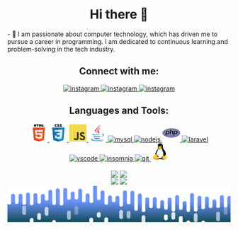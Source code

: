 <h1 align='center'>Hi there 👋</h1>
- 💬 I am passionate about computer technology, which has driven me to pursue a career in programming. I am dedicated to continuous learning and problem-solving in the tech industry.
<h2 align='center'>Connect with me:</h2>
<div align='center'>
  <a href='https://www.instagram.com/rippaiii_/' target="_blank" rel="noreferrer">
    <img src='https://img.icons8.com/?size=100&id=Xy10Jcu1L2Su&format=png&color=000000' alt="instagram" width="40" height="40">
  </a>
  <a href='https://www.youtube.com/channel/UCRTMrabJqWxAMSHsahxHZ_w' target="_blank" rel="noreferrer">
    <img src='https://img.icons8.com/?size=100&id=19318&format=png&color=000000' alt="instagram" width="40" height="40">
  </a>
  <a href='https://discord.com/users/547716155973042176' target="_blank" rel="noreferrer">
    <img src='https://img.icons8.com/?size=100&id=30998&format=png&color=000000' alt="instagram" width="40" height="40">
  </a>  
</div>

<h2 align='center'>Languages and Tools:</h2>
<div align='center'>
  <a href="https://www.w3.org/html/" target="_blank" rel="noreferrer">
    <img src="https://raw.githubusercontent.com/devicons/devicon/master/icons/html5/html5-original-wordmark.svg" alt="html5" width="40" height="40" />
</a>
  <a href="https://www.w3schools.com/css/" target="_blank" rel="noreferrer">
    <img src="https://raw.githubusercontent.com/devicons/devicon/master/icons/css3/css3-original-wordmark.svg" alt="css3" width="40" height="40" />
  </a>
  <a href="https://developer.mozilla.org/en-US/docs/Web/JavaScript" target="_blank" rel="noreferrer">
    <img src="https://raw.githubusercontent.com/devicons/devicon/master/icons/javascript/javascript-original.svg" alt="javascript" width="40" height="40" />
  </a>
  <a href="https://www.java.com" target="_blank" rel="noreferrer">
    <img src="https://raw.githubusercontent.com/devicons/devicon/master/icons/java/java-original.svg" alt="java" width="40" height="40" />
  </a>
  <a href="https://www.mysql.com/" target="_blank" rel="noreferrer">
    <img src="https://cdn.jsdelivr.net/gh/devicons/devicon@latest/icons/mysql/mysql-original.svg" alt="mysql" width="40" height="40" />
  </a>
  <a href="https://nodejs.org" target="_blank" rel="noreferrer">
    <img src="https://cdn.jsdelivr.net/gh/devicons/devicon@latest/icons/nodejs/nodejs-original.svg" alt="nodejs" width="40" height="40" />
  </a>
  <a href="https://www.php.net" target="_blank" rel="noreferrer">
    <img src="https://raw.githubusercontent.com/devicons/devicon/master/icons/php/php-original.svg" alt="php" width="40" height="40" />
  </a>
  <a href="https://laravel.com/" target="_blank" rel="noreferrer">
    <img src="https://cdn.jsdelivr.net/gh/devicons/devicon@latest/icons/laravel/laravel-original.svg" alt="laravel" width="40" height="40" />
  </a>
  <br>
  <!--
  -->
  <a href="https://code.visualstudio.com/" target="_blank" rel="noreferrer">
    <img src="https://cdn.jsdelivr.net/gh/devicons/devicon@latest/icons/vscode/vscode-original.svg" alt="vscode" width="40" height="40"/>
  </a>
  <a href="https://insomnia.rest/" target="_blank" rel="noreferrer">
    <img src="https://cdn.jsdelivr.net/gh/devicons/devicon@latest/icons/insomnia/insomnia-original.svg" alt="insomnia" width="40" height="40"/>
  </a>
  <a href="https://git-scm.com/" target="_blank" rel="noreferrer">
    <img src="https://www.vectorlogo.zone/logos/git-scm/git-scm-icon.svg" alt="git" width="40" height="40" />
  </a>
   <a href="https://www.linux.org/" target="_blank" rel="noreferrer">
    <img src="https://raw.githubusercontent.com/devicons/devicon/master/icons/linux/linux-original.svg" alt="linux" width="40" height="40" />
  </a>
</div>
<br>


<!--
**RIFAI1010/RIFAI1010** is a ✨ _special_ ✨ repository because its `README.md` (this file) appears on your GitHub profile.

Here are some ideas to get you started:

- 🔭 I’m currently working on ...
- 🌱 I’m currently learning ...
- 👯 I’m looking to collaborate on ...
- 🤔 I’m looking for help with ...
- 💬 Ask me about ...
- 📫 How to reach me: ...
- 😄 Pronouns: ...
- ⚡ Fun fact: ...
-->

<!--
| <a href='https://discord.com/users/547716155973042176' target="_blank" rel="noreferrer"><img align="center" src='https://lanyard.cnrad.dev/api/547716155973042176'></a> | <a href='https://github.com/RIFAI1010/perpustakaan-web' target="_blank" rel="noreferrer"><img align="center" src='https://github-readme-stats.vercel.app/api/pin/?username=rifai1010&repo=perpustakaan-web&theme=algolia'></a> |
  | ------------- | ------------- |
  
-->
  
<div align='center'>
  <a href='https://discord.com/users/547716155973042176' target="_blank" rel="noreferrer"><img align="center" src='https://lanyard.cnrad.dev/api/547716155973042176' height='160'></a>
  <a href='https://github.com/RIFAI1010/perpustakaan-web' target="_blank" rel="noreferrer"><img align="center" src='https://github-readme-stats.vercel.app/api/pin/?username=rifai1010&repo=perpustakaan-web&theme=algolia' height='160'></a><br>
  <img src='https://github-readme-stats.vercel.app/api?username=rifai1010&theme=algolia&show_icons=true&hide=stars' height='170'>
  <img src='https://github-readme-stats.vercel.app/api/top-langs/?username=rifai1010&layout=compact&theme=algolia' height='170'><br>
  <img src='wave2.svg'>
</div>

